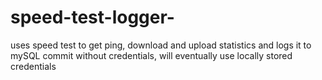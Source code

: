 # speed-test-logger-
uses speed test to get ping, download and upload statistics and logs it to mySQL
commit without credentials, will eventually use locally stored credentials
